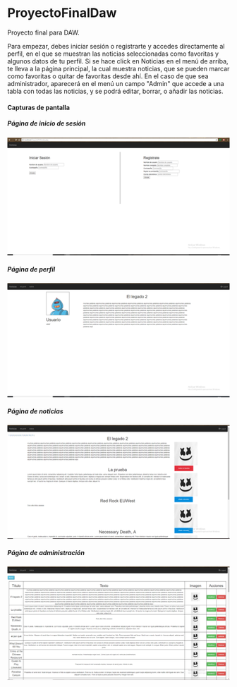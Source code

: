 # ProyectoFinalDaw
Proyecto final para DAW.

Para empezar, debes iniciar sesión o registrarte y accedes directamente al perfil, en el que se muestran las noticias seleccionadas como favoritas y algunos datos de tu perfil. Si se hace click en Noticias en el menú de arriba, te lleva a la página principal, la cual muestra noticias, que se pueden marcar como favoritas o quitar de favoritas desde ahí. En el caso de que sea administrador, aparecerá en el menú un campo "Admin" que accede a una tabla con todas las noticias, y se podrá editar, borrar, o añadir las noticias.

<h4>Capturas de pantalla</h4>

<h5>Página de inicio de sesión</h5>

![Captura index](https://github.com/PedroJimenez98/ProyectoFinalPHP/blob/master/ProyectoPHP/Screenshots/Captura%20index.PNG)

<h5>Página de perfil</h5>

![Captura perfil](https://github.com/PedroJimenez98/ProyectoFinalPHP/blob/master/ProyectoPHP/Screenshots/Captura%20perfil.PNG)

<h5>Página de noticias</h5>

![Captura principal](https://github.com/PedroJimenez98/ProyectoFinalPHP/blob/master/ProyectoPHP/Screenshots/Captura%20principal.PNG)

<h5>Página de administración</h5>

![Captura administracion](https://github.com/PedroJimenez98/ProyectoFinalPHP/blob/master/ProyectoPHP/Screenshots/Captura%20administracion.PNG)
